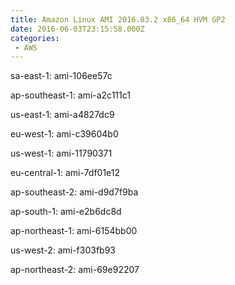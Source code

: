 ```yaml
---
title: Amazon Linux AMI 2016.03.2 x86_64 HVM GP2
date: 2016-06-03T23:15:58.000Z
categories:
 - AWS
---
```


sa-east-1: ami-106ee57c

ap-southeast-1: ami-a2c111c1

us-east-1: ami-a4827dc9

eu-west-1: ami-c39604b0

us-west-1: ami-11790371

eu-central-1: ami-7df01e12

ap-southeast-2: ami-d9d7f9ba

ap-south-1: ami-e2b6dc8d

ap-northeast-1: ami-6154bb00

us-west-2: ami-f303fb93

ap-northeast-2: ami-69e92207

